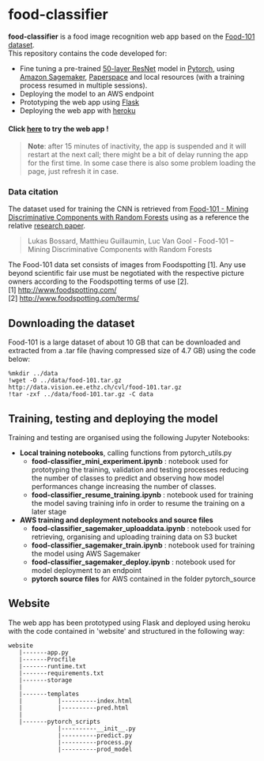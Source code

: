 # food-classifier

**food-classifier** is a food image recognition web app based on the [Food-101 dataset](http://data.vision.ee.ethz.ch/cvl/food-101.tar.gz).  
 This repository contains the code developed for:
 * Fine tuning a pre-trained [50-layer ResNet](https://arxiv.org/pdf/1512.03385.pdf) model in [Pytorch](https://pytorch.org), using [Amazon Sagemaker](https://aws.amazon.com/sagemaker/), [Paperspace](https://www.paperspace.com/) and local resources (with a training process resumed in multiple sessions).
 * Deploying the model to an AWS endpoint
 * Prototyping the web app using [Flask](https://flask.palletsprojects.com/en/1.1.x/)
 * Deploying the web app with [heroku](https://www.heroku.com)

#### Click [here](https://foodimage-classifier.herokuapp.com) to try the web app !

> **Note**: after 15 minutes of inactivity, the app is suspended and it will restart at the next call; there might be a bit of delay running the app for the first time. In some case there is also some problem loading the page, just refresh it in case.
 
### Data citation
The dataset used for training the CNN is retrieved from [Food-101 - Mining Discriminative Components with Random Forests](https://data.vision.ee.ethz.ch/cvl/datasets_extra/food-101/) using as a reference the relative [research paper](https://data.vision.ee.ethz.ch/cvl/mguillau/publications/Bossard2014eccv.pdf).

>   Lukas Bossard, Matthieu Guillaumin, Luc Van Gool - Food-101 – Mining Discriminative Components with Random Forests

The Food-101 data set consists of images from Foodspotting [1]. Any use beyond scientific fair use must be negotiated with the respective picture owners according to the Foodspotting terms of use [2].  
[1] http://www.foodspotting.com/   
[2] http://www.foodspotting.com/terms/

## Downloading the dataset

Food-101 is a large dataset of about 10 GB that can be downloaded and extracted from a .tar file (having compressed size of 4.7 GB) using the code below:
```
%mkdir ../data
!wget -O ../data/food-101.tar.gz http://data.vision.ee.ethz.ch/cvl/food-101.tar.gz
!tar -zxf ../data/food-101.tar.gz -C data
```

## Training, testing and deploying the model

Training and testing are organised using the following Jupyter Notebooks:  
* **Local training notebooks**, calling functions from pytorch_utils.py
	* **food-classifier_mini_experiment.ipynb** : notebook used for prototyping the training, validation and testing processes reducing the number of classes to predict and observing how model performances change increasing the number of classes.
	* **food-classifier_resume_training.ipynb** : notebook used for training the model saving training info in order to resume the training on a later stage
* **AWS training and deployment notebooks and source files**
 	* **food-classifier_sagemaker_uploaddata.ipynb** : notebook used for retrieving, organising and uploading training data on S3 bucket
	* **food-classifier_sagemaker_train.ipynb** : notebook used for training the model using AWS Sagemaker
	* **food-classifier_sagemaker_deploy.ipynb** : notebook used for model deployment to an endpoint
	* **pytorch source files** for AWS contained in the folder pytorch_source

## Website

The web app has been prototyped using Flask and deployed using heroku with the code contained in 'website' and structured in the following way:
```
website
   |-------app.py
   |-------Procfile
   |-------runtime.txt
   |-------requirements.txt
   |-------storage
   |
   |-------templates
   |	      |----------index.html
   |          |----------pred.html
   |
   |-------pytorch_scripts
              |----------__init__.py
              |----------predict.py
              |----------process.py
              |----------prod_model
   
```
